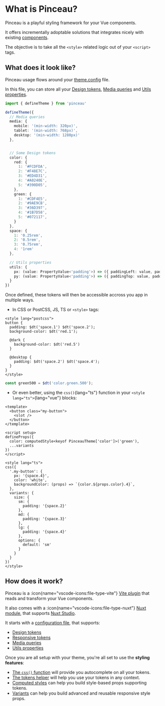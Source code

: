 # What is Pinceau?

Pinceau is a playful styling framework for your Vue components.

It offers incrementally adoptable solutions that integrates nicely with existing [components](https://vuejs.org/api/sfc-spec.html#sfc-syntax-specification).

The objective is to take all the `<style>` related logic out of your `<script>` tags.

## What does it look like?

Pinceau usage flows around your [theme.config](/configuration/theme-config) file.

In this file, you can store all your [Design tokens](/configuration/design-tokens), [Media queries](/configuration/media-queries) and [Utils properties](/configuration/property-utils).

```ts [theme.config.ts]
import { defineTheme } from 'pinceau'

defineTheme({
  // Media queries
  media: {
    mobile: '(min-width: 320px)',
    tablet: '(min-width: 768px)',
    desktop: '(min-width: 1280px)'
  },


  // Some Design tokens
  color: {
    red: {
      1: '#FCDFDA',
      2: '#F48E7C',
      3: '#ED4D31',
      4: '#A0240E',
      5: '#390D05',
    },
    green: {
      1: '#CDF4E5',
      2: '#9AE9CB',
      3: '#36D397',
      4: '#1B7D58',
      5: '#072117',
    }
  },
  space: {
    1: '0.25rem',
    2: '0.5rem',
    3: '0.75rem',
    4: '1rem'
  },

  // Utils properties
  utils: {
    px: (value: PropertyValue<'padding'>) => ({ paddingLeft: value, paddingRight: value }),
    py: (value: PropertyValue<'padding'>) => ({ paddingTop: value, paddingBottom: value })
  }
})
```

Once defined, these tokens will then be accessible accross you app in multiple ways.

- In CSS or PostCSS, JS, TS or `<style>` tags:

```postcss [component.vue]
<style lang="postcss">
button {
  padding: $dt('space.1') $dt('space.2');
  background-color: $dt('red.1');

  @dark {
    background-color: $dt('red.5')
  }

  @desktop {
    padding: $dt('space.2') $dt('space.4');
  }
}
</style>
```

```ts [main.ts]
const green500 = $dt('color.green.500');
```

- Or even better, using the `css()`{lang="ts"} function in your `<style lang="ts">`{lang="vue"} blocks:

```vue
<template>
  <button class="my-button">
    <slot />
  </button>
</template>

<script setup>
defineProps({
  color: computedStyle<keyof PinceauTheme['color']>('green'),
  ...variants
})
</script>

<style lang="ts">
css({
  '.my-button': {
    px: '{space.4}',
    color: 'white',
    backgroundColor: (props) => `{color.${props.color}.4}`,
  },
  variants: {
    size: {
      sm: {
        padding: '{space.2}'
      },
      md: {
        padding: '{space.3}'
      },
      lg: {
        padding: '{space.4}'
      },
      options: {
        default: 'sm'
      }
    }
  }
})
</style>
```

## How does it work?

Pinceau is a :icon{name="vscode-icons:file-type-vite"} [Vite plugin](/get-started/installation#vite) that reads and transform your Vue components.

It also comes with a :icon{name="vscode-icons:file-type-nuxt"} [Nuxt module](/get-started/installation#nuxt), that supports [Nuxt Studio](https://nuxt.studio).

It starts with a [configuration file](/configuration), that supports:

- [Design tokens](/configuration/design-tokens)
- [Responsive tokens](/configuration/responsive-tokens)
- [Media queries](/configuration/media-queries)
- [Utils properties](/configuration/utils-properties)

Once you are all setup with your theme, you're all set to use the **styling features**:

- [The `css()` function](/styling/css-function) will provide you autocomplete on all your tokens.
- [The tokens helper](/styling/tokens-helper) will help you use your tokens in any context.
- [Computed styles](/styling/computed-styles) can help you build style-based props supporting tokens.
- [Variants](/styling/variants) can help you build advanced and reusable responsive style props.

